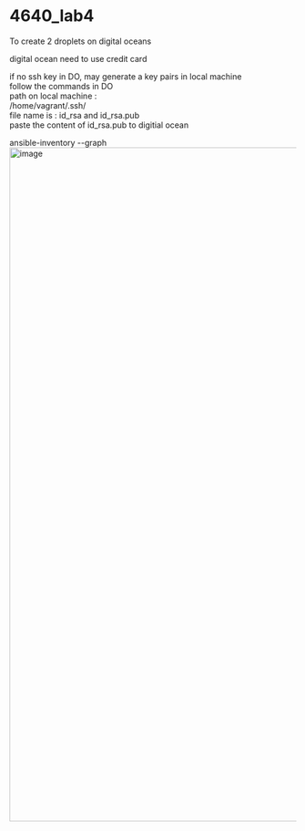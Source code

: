 # 4640_lab4

To create 2 droplets on digital oceans

digital ocean need to use credit card				

if no ssh key in DO, may generate a key pairs in local machine				
follow the commands in DO 				
path on local machine : 				
	/home/vagrant/.ssh/			
			file name is :  id_rsa and id_rsa.pub	
paste the content of id_rsa.pub to digitial ocean


ansible-inventory --graph
<img width="1182" alt="image" src="https://user-images.githubusercontent.com/78245863/198855326-bc25e1c1-53ee-4224-80a2-ba50c4ef978b.png">

